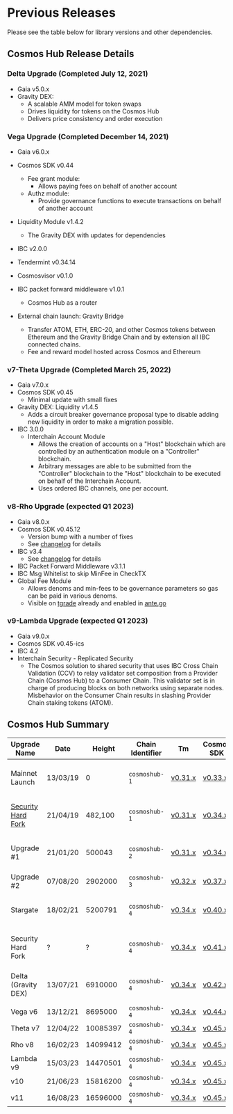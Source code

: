 <!--
order: false
parent:
  title: Previous Releases
  order: 7
-->

# Previous Releases

Please see the table below for library versions and other dependencies.  
  
  
## Cosmos Hub Release Details

### Delta Upgrade (Completed July 12, 2021)

- Gaia v5.0.x
- Gravity DEX:
  - A scalable AMM model for token swaps
  - Drives liquidity for tokens on the Cosmos Hub
  - Delivers price consistency and order execution

### Vega Upgrade (Completed December 14, 2021)

- Gaia v6.0.x
- Cosmos SDK v0.44
  - Fee grant module:
    - Allows paying fees on behalf of another account
  - Authz module:
    - Provide governance functions to execute transactions on behalf of another account
- Liquidity Module v1.4.2
  - The Gravity DEX with updates for dependencies
- IBC v2.0.0
- Tendermint v0.34.14
- Cosmosvisor v0.1.0
- IBC packet forward middleware v1.0.1
  - Cosmos Hub as a router

- External chain launch: Gravity Bridge
  - Transfer ATOM, ETH, ERC-20, and other Cosmos tokens between Ethereum and the Gravity Bridge Chain and by extension all IBC connected chains.
  - Fee and reward model hosted across Cosmos and Ethereum

### v7-Theta Upgrade (Completed March 25, 2022)

- Gaia v7.0.x
- Cosmos SDK v0.45
  - Minimal update with small fixes
- Gravity DEX: Liquidity v1.4.5
  - Adds a circuit breaker governance proposal type to disable adding new liquidity in order to make a migration possible.
- IBC 3.0.0
  - Interchain Account Module
    - Allows the creation of accounts on a "Host" blockchain which are controlled by an authentication module on a "Controller" blockchain.
    - Arbitrary messages are able to be submitted from the "Controller" blockchain to the "Host" blockchain to be executed on behalf of the Interchain Account.
    - Uses ordered IBC channels, one per account.

### v8-Rho Upgrade (expected Q1 2023)

- Gaia v8.0.x
- Cosmos SDK v0.45.12
  - Version bump with a number of fixes
  - See [changelog](https://github.com/cosmos/cosmos-sdk/blob/v0.45.12/CHANGELOG.md) for details
- IBC v3.4
  - See [changelog](https://github.com/cosmos/ibc-go/blob/v3.4.0/CHANGELOG.md) for details
- IBC Packet Forward Middleware v3.1.1
- IBC Msg Whitelist to skip MinFee in CheckTX
- Global Fee Module
  - Allows denoms and min-fees to be governance parameters so gas can be paid in various denoms.
  - Visible on [tgrade](https://github.com/confio/tgrade/tree/main/x/globalfee) already and enabled in [ante.go](https://github.com/confio/tgrade/blob/main/app/ante.go#L72-L92)

### v9-Lambda Upgrade (expected Q1 2023)

- Gaia v9.0.x
- Cosmos SDK v0.45-ics
- IBC 4.2
- Interchain Security - Replicated Security
  - The Cosmos solution to shared security that uses IBC Cross Chain Validation (CCV) to relay validator set composition from a Provider Chain (Cosmos Hub) to a Consumer Chain. This validator set is in charge of producing blocks on both networks using separate nodes. Misbehavior on the Consumer Chain results in slashing Provider Chain staking tokens (ATOM).  
  
## Cosmos Hub Summary

| Upgrade Name        | Date          | Height    | Chain Identifier | Tm      | Cosmos SDK | Gaia                     | IBC                      |
|---------------------|---------------|-----------|---------------|------------|------------|--------------------------|--------------------------|
| Mainnet Launch      | 13/03/19    | 0         | `cosmoshub-1` | [v0.31.x](https://github.com/tendermint/tendermint/releases/tag/v0.31.11)         | [v0.33.x](https://github.com/cosmos/cosmos-sdk/releases/tag/v0.33.2)      |  _Included in Cosmos SDK_ | n/a                      |
| [Security Hard Fork](https://forum.cosmos.network/t/critical-cosmossdk-security-advisory-updated/2211)  | 21/04/19    | 482,100   | `cosmoshub-1` | [v0.31.x](https://github.com/tendermint/tendermint/releases/tag/v0.31.11)          | [v0.34.x](https://github.com/cosmos/cosmos-sdk/releases/tag/v0.34.6)    |   _Included in Cosmos SDK_)                  | n/a                      |
| Upgrade #1          | 21/01/20    |   500043 | `cosmoshub-2` | [v0.31.x](https://github.com/tendermint/tendermint/releases/tag/v0.31.11)         | [v0.34.x](https://github.com/cosmos/cosmos-sdk/releases/tag/v0.34.10)     |   _Included in Cosmos SDK_)                  | n/a                      |
| Upgrade #2          | 07/08/20    |  2902000 | `cosmoshub-3` | [v0.32.x](https://github.com/tendermint/tendermint/releases/tag/v0.32.14)         | [v0.37.x](https://github.com/cosmos/cosmos-sdk/releases/tag/v0.37.15)     | [v2.0.x](https://github.com/cosmos/gaia/releases/tag/v2.0.14)                   | n/a                      |
| Stargate            | 18/02/21    |  5200791 | `cosmoshub-4` | [v0.34.x](https://github.com/tendermint/tendermint/releases/tag/v0.34.3)          | [v0.40.x](https://github.com/cosmos/cosmos-sdk/releases/tag/v0.40.1)      | [v4.0.x](https://github.com/cosmos/gaia/releases/tag/v4.0.6)                   | _Included in Cosmos SDK_ |
| Security Hard Fork  | ?             | ?         | `cosmoshub-4` | [v0.34.x](https://github.com/tendermint/tendermint/releases/tag/v0.34.8)       | [v0.41.x](https://github.com/cosmos/cosmos-sdk/releases/tag/v0.41.4)      | [v4.2.x](https://github.com/cosmos/gaia/releases/tag/v4.2.1)                   | _Included in Cosmos SDK_ |
| Delta (Gravity DEX) | 13/07/21    |  6910000 | `cosmoshub-4` | [v0.34.x](https://github.com/tendermint/tendermint/releases/tag/v0.34.13)         | [v0.42.x](https://github.com/cosmos/cosmos-sdk/releases/tag/v0.42.10)     | [v5.0.x](https://github.com/cosmos/gaia/releases/tag/v5.0.8)                   | _Included in Cosmos SDK_ |
| Vega    v6          | 13/12/21    |  8695000 | `cosmoshub-4` | [v0.34.x](https://github.com/tendermint/tendermint/releases/tag/v0.34.14)         | [v0.44.x](https://github.com/cosmos/cosmos-sdk/releases/tag/v0.44.5)      | [v6.0.x](https://github.com/cosmos/gaia/releases/tag/v6.0.4)                   | [v2.0.x](https://github.com/cosmos/ibc-go/releases/tag/v2.0.3)                   |
| Theta   v7          | 12/04/22    | 10085397 | `cosmoshub-4` | [v0.34.x](https://github.com/tendermint/tendermint/releases/tag/v0.34.14)         | [v0.45.x](https://github.com/cosmos/cosmos-sdk/releases/tag/v0.45.1)      | [v7.0.x](https://github.com/cosmos/gaia/releases/tag/v7.0.0)                   | [v3.0.x](https://github.com/cosmos/ibc-go/releases/tag/v3.0.0)                   |
| Rho     v8          | 16/02/23    | 14099412 | `cosmoshub-4` | [v0.34.x](https://github.com/informalsystems/tendermint/releases/tag/v0.34.24)    | [v0.45.x](https://github.com/cosmos/cosmos-sdk/releases/tag/v0.45.12)     | [v8.0.x](https://github.com/cosmos/gaia/releases/tag/v8.0.0)                   | [v3.4.x](https://github.com/cosmos/ibc-go/releases/tag/v3.4.0)                   |
| Lambda  v9          | 15/03/23    | 14470501 | `cosmoshub-4` | [v0.34.x](https://github.com/informalsystems/tendermint/releases/tag/v0.34.25)    | [v0.45.x](https://github.com/cosmos/cosmos-sdk/releases/tag/v0.45.13-ics) | [v9.0.x](https://github.com/cosmos/gaia/releases/tag/v9.0.0)                   | [v4.2.x](https://github.com/cosmos/ibc-go/releases/tag/v4.2.0)                   |
| v10                 | 21/06/23    | 15816200 | `cosmoshub-4` | [v0.34.x](https://github.com/cometbft/cometbft/releases/tag/v0.34.28)             | [v0.45.x](https://github.com/cosmos/cosmos-sdk/releases/tag/v0.45.16-ics) | [v10.0.x](https://github.com/cosmos/gaia/releases/tag/v10.0.0)                 | [v4.4.x](https://github.com/cosmos/ibc-go/releases/tag/v4.4.0)                   |
| v11                 | 16/08/23    | 16596000 | `cosmoshub-4` | [v0.34.x](https://github.com/cometbft/cometbft/releases/tag/v0.34.29)             | [v0.45.x](https://github.com/cosmos/cosmos-sdk/releases/tag/v0.45.16-ics) | [v11.x](https://github.com/cosmos/gaia/releases/tag/v11.0.0)                 | [v4.4.x](https://github.com/cosmos/ibc-go/releases/tag/v4.4.2)                   |


